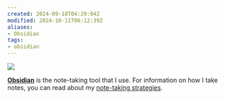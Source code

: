 ```yaml
---
created: 2024-09-18T04:29:04Z
modified: 2024-10-11T06:12:39Z
aliases:
- Obsidian
tags:
- obsidian
---
```


<div class="banner">

![](../blog/20240607175533-graph.png)

</div>

**[Obsidian](../notes/obsidian.md)** is the note-taking tool that I use. For information on how I take notes, you can read about my [note-taking strategies](../notes/note-taking-strategy.md).
